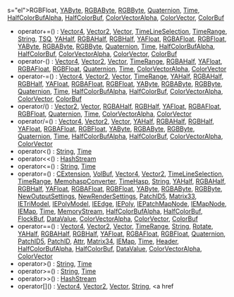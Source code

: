 s="el">RGBFloat</a>, <a href="classYAByte.md#8e2b703aa0228075e24719af726b0110" class="el">YAByte</a>, <a href="classRGBAByte.md#d5a378435a4af01339bd06b7740a3adf" class="el">RGBAByte</a>, <a href="classRGBByte.md#dbba580d862ac099515534520d008156" class="el">RGBByte</a>, <a href="classQuaternion.md#5ce386047f067eaca65e6329dd7b4b4b" class="el">Quaternion</a>, <a href="classTime.md#127cab4b7653b4b93193cc6feb4e1a71" class="el">Time</a>, <a href="classHalfColorBufAlpha.md#ed784aa64594045f60a07f1e1c9e47df" class="el">HalfColorBufAlpha</a>, <a href="classHalfColorBuf.md#a5d522aea21f4ae52c7f788c54cca875" class="el">HalfColorBuf</a>, <a href="classColorVectorAlpha.md#6e15b8caeb8f8c6683e833501357cda6" class="el">ColorVectorAlpha</a>, <a href="classColorVector.md#52c1dd9370a681b457e58f9538d691b8" class="el">ColorVector</a>, <a href="classColorBuf.md#2485eb54184a6269e7cf9c830c526585" class="el">ColorBuf</a>
- operator+=() : <a href="classVector4.md#4b8cfd287711606c63f006833607eb3d" class="el">Vector4</a>, <a href="classVector2.md#87ae367a4c740c1f6f8e56049741ca9f" class="el">Vector2</a>, <a href="classVector.md#84c469c83d9f7bc3e045505ef7d829da" class="el">Vector</a>, <a href="classTimeLineSelection.md#057edeae4d113624221647f5b27784f4" class="el">TimeLineSelection</a>, <a href="classTimeRange.md#c6466ed2573a4ff6a9dfe65b6d097c43" class="el">TimeRange</a>, <a href="classString.md#ad4ed94193b7c921c5c586a69dbec5e8" class="el">String</a>, <a href="classTSQ.md#f6f22c7806c8be3b2fd353331da22f1e" class="el">TSQ</a>, <a href="classYAHalf.md#4158d3f9bd6d61b8c2779961832cca97" class="el">YAHalf</a>, <a href="classRGBAHalf.md#844a4cd8d6fb34b19c48056c57765828" class="el">RGBAHalf</a>, <a href="classRGBHalf.md#6fc7897b9fa5a8e18ea3e5c33a878e1b" class="el">RGBHalf</a>, <a href="classYAFloat.md#6a770962fe37bb9e0fb0626849f03fff" class="el">YAFloat</a>, <a href="classRGBAFloat.md#817119f390f98df19cc9371204a7b3fb" class="el">RGBAFloat</a>, <a href="classRGBFloat.md#e4d6b487a47f205f9f61b86407ec90b8" class="el">RGBFloat</a>, <a href="classYAByte.md#cc6c3da4887567f83c2b429680267bbf" class="el">YAByte</a>, <a href="classRGBAByte.md#a9b6dfc4851dc54044269c6531076e38" class="el">RGBAByte</a>, <a href="classRGBByte.md#88660fe7abfb4093eb7048291441c254" class="el">RGBByte</a>, <a href="classQuaternion.md#e4a6b0b0d672e04ce17043eee3e7a6be" class="el">Quaternion</a>, <a href="classTime.md#adf3022f34d7cdf519a09db79e8a0da4" class="el">Time</a>, <a href="classHalfColorBufAlpha.md#5250adf84704d222ffb9b2c6c6262ab3" class="el">HalfColorBufAlpha</a>, <a href="classHalfColorBuf.md#a5db6cd4f27b639739dae56244f75877" class="el">HalfColorBuf</a>, <a href="classColorVectorAlpha.md#57e17d2106894cc7ddd6d70760007d96" class="el">ColorVectorAlpha</a>, <a href="classColorVector.md#7458db8e15b4aed09b9f75f8575ef3a0" class="el">ColorVector</a>, <a href="classColorBuf.md#674842783ab8e99b3a00fe0aedd72785" class="el">ColorBuf</a>
- operator-() : <a href="classVector4.md#30559688bf076e6af8cb7233f1fb98a9" class="el">Vector4</a>, <a href="classVector2.md#f4737879aa32ebbf7203bee21a4b6824" class="el">Vector2</a>, <a href="classVector.md#a64d9bfa47acb5b02cdfeef8360d38fe" class="el">Vector</a>, <a href="classTimeRange.md#055c36a74e0e5d4bc88856d6e50cc7a3" class="el">TimeRange</a>, <a href="classRGBAHalf.md#c6a2ad0c571c31254c860a49b178434a" class="el">RGBAHalf</a>, <a href="classYAFloat.md#ec26bd22253172135fa3f4faebec000b" class="el">YAFloat</a>, <a href="classRGBAFloat.md#d4cbd7ec860b4328140f991a383eab43" class="el">RGBAFloat</a>, <a href="classRGBFloat.md#12d5620f4a9c2001d20c2a589e8f313b" class="el">RGBFloat</a>, <a href="classQuaternion.md#8fc77e7297c4058d5f07effd1bd405e3" class="el">Quaternion</a>, <a href="classTime.md#02e4d75bd33fe10d390cc21af6c60699" class="el">Time</a>, <a href="classColorVectorAlpha.md#a589f9cdb375ecb911fbfbb6754a6fca" class="el">ColorVectorAlpha</a>, <a href="classColorVector.md#a5a534f996e187a7fea999d69c84ed64" class="el">ColorVector</a>
- operator-=() : <a href="classVector4.md#f3a49d631142310be9a7783e7c011b11" class="el">Vector4</a>, <a href="classVector2.md#7c05c7ce3313078453d4714252fbe28f" class="el">Vector2</a>, <a href="classVector.md#1e651681ab4d1e185273cb30e37e1e2c" class="el">Vector</a>, <a href="classTimeRange.md#3231ec285340b417a78c32b8e3bcc8bc" class="el">TimeRange</a>, <a href="classYAHalf.md#33b19dd0d633693b963a499ce1d990af" class="el">YAHalf</a>, <a href="classRGBAHalf.md#d140d03ceaf3628b8ed225c190ae5375" class="el">RGBAHalf</a>, <a href="classRGBHalf.md#1360fcb727c1725e5b1e825527eb8e3e" class="el">RGBHalf</a>, <a href="classYAFloat.md#f520b9389ab4d494f201dc8cf19913ca" class="el">YAFloat</a>, <a href="classRGBAFloat.md#e48ed59089b7258faf12df7117894af5" class="el">RGBAFloat</a>, <a href="classRGBFloat.md#1ff9227d05cbd8cbacb83d8c7fd7b22c" class="el">RGBFloat</a>, <a href="classYAByte.md#88def5af2692e855dfaa6f20cdbd2281" class="el">YAByte</a>, <a href="classRGBAByte.md#3ea74ae731ee20b6dda9bdda9b48d632" class="el">RGBAByte</a>, <a href="classRGBByte.md#52afaf5d57f39e995a75146fb4a93ace" class="el">RGBByte</a>, <a href="classQuaternion.md#628a6faa4ba425cf087bcc104c2d7c82" class="el">Quaternion</a>, <a href="classTime.md#5380bf75077a6d730608a0ab78311289" class="el">Time</a>, <a href="classHalfColorBufAlpha.md#6181d4e9aeaa68bb1a7a300b10bc132e" class="el">HalfColorBufAlpha</a>, <a href="classHalfColorBuf.md#80646960acd759511df7253b37b3ffca" class="el">HalfColorBuf</a>, <a href="classColorVectorAlpha.md#1fd80bc930df36b6d5571d1255670a61" class="el">ColorVectorAlpha</a>, <a href="classColorVector.md#346ed2f75b4ee3ef1c1ab44017459f47" class="el">ColorVector</a>, <a href="classColorBuf.md#e29bf1c7d903ec4f63643d2b8b924ec6" class="el">ColorBuf</a>
- operator/() : <a href="classVector2.md#e504e6f5ed5916653bbcaf448c1bdfbc" class="el">Vector2</a>, <a href="classVector.md#4c21bd8ecdeb54e0f48b47693b3ee76f" class="el">Vector</a>, <a href="classRGBAHalf.md#8065ae7d73190317054dd66edd2cccd3" class="el">RGBAHalf</a>, <a href="classRGBHalf.md#8065ae7d73190317054dd66edd2cccd3" class="el">RGBHalf</a>, <a href="classYAFloat.md#a4cce05b8beaa248dff266d55264167d" class="el">YAFloat</a>, <a href="classRGBAFloat.md#769ba9cfa7e76a0c08e157c62f0352da" class="el">RGBAFloat</a>, <a href="classRGBFloat.md#1606d76f55b00f269fd5aa44da6fd298" class="el">RGBFloat</a>, <a href="classQuaternion.md#867e7e4822f0ed3d5d675c2892832e36" class="el">Quaternion</a>, <a href="classTime.md#1eeb042359d7747cb421d66016682d6e" class="el">Time</a>, <a href="classColorVectorAlpha.md#11434a8e92a06b889987b5049da7b154" class="el">ColorVectorAlpha</a>, <a href="classColorVector.md#0b2d8b715de6a3cadcbc0ebe86ea60b6" class="el">ColorVector</a>
- operator/=() : <a href="classVector4.md#e3998ea11d9c9a3436831ead71516687" class="el">Vector4</a>, <a href="classVector2.md#5d18589784012c4b7218b2554382684b" class="el">Vector2</a>, <a href="classVector.md#01d21feb03dac6c94b1881b66b697016" class="el">Vector</a>, <a href="classYAHalf.md#cb95e4f907fb23bc743102e9e1be687f" class="el">YAHalf</a>, <a href="classRGBAHalf.md#cb95e4f907fb23bc743102e9e1be687f" class="el">RGBAHalf</a>, <a href="classRGBHalf.md#cb95e4f907fb23bc743102e9e1be687f" class="el">RGBHalf</a>, <a href="classYAFloat.md#01d21feb03dac6c94b1881b66b697016" class="el">YAFloat</a>, <a href="classRGBAFloat.md#01d21feb03dac6c94b1881b66b697016" class="el">RGBAFloat</a>, <a href="classRGBFloat.md#01d21feb03dac6c94b1881b66b697016" class="el">RGBFloat</a>, <a href="classYAByte.md#01d21feb03dac6c94b1881b66b697016" class="el">YAByte</a>, <a href="classRGBAByte.md#01d21feb03dac6c94b1881b66b697016" class="el">RGBAByte</a>, <a href="classRGBByte.md#01d21feb03dac6c94b1881b66b697016" class="el">RGBByte</a>, <a href="classQuaternion.md#e3998ea11d9c9a3436831ead71516687" class="el">Quaternion</a>, <a href="classTime.md#93c269f3dbbc04ad3f0d2478d823c875" class="el">Time</a>, <a href="classHalfColorBufAlpha.md#cb95e4f907fb23bc743102e9e1be687f" class="el">HalfColorBufAlpha</a>, <a href="classHalfColorBuf.md#cb95e4f907fb23bc743102e9e1be687f" class="el">HalfColorBuf</a>, <a href="classColorVectorAlpha.md#01d21feb03dac6c94b1881b66b697016" class="el">ColorVectorAlpha</a>, <a href="classColorVector.md#01d21feb03dac6c94b1881b66b697016" class="el">ColorVector</a>
- operator\<() : <a href="classString.md#1a845e39323d3c49f32ca5ffbfcb4358" class="el">String</a>, <a href="classTime.md#c8e7191feba2a0d4b7ff0bb4fee012de" class="el">Time</a>
- operator\<\<() : <a href="classHashStream.md#af3d2d68142aedfeaa9ec464643a87bb" class="el">HashStream</a>
- operator\<=() : <a href="classString.md#0c607922c7dc8b37285f060f1e603ce0" class="el">String</a>, <a href="classTime.md#53159adfcb58973de9db4e8e694e4d9a" class="el">Time</a>
- operator=() : <a href="classCExtension.md#321e944b55ec412ec9bf251caca4d46e" class="el">CExtension</a>, <a href="classVolBuf.md#9003df30d4757a561897bc83d22a53cc" class="el">VolBuf</a>, <a href="classVector4.md#d3521bfda591b056ccca9710da99874a" class="el">Vector4</a>, <a href="classVector2.md#9a2f26a0ac7c856784ef77ae0cafbf57" class="el">Vector2</a>, <a href="classTimeLineSelection.md#52a7838c51c8970267d61e2e857579cd" class="el">TimeLineSelection</a>, <a href="classTimeRange.md#65ee0e9c39bd5ca37a63476ad2878503" class="el">TimeRange</a>, <a href="classMemohaspConverter.md#df960baf4f136d5857a27760424766e1" class="el">MemohaspConverter</a>, <a href="classTimeHasp.md#8edd3dbd023aa6310e9d87d5c36178e4" class="el">TimeHasp</a>, <a href="classString.md#fa5a54f45650fe332cb291817aed5699" class="el">String</a>, <a href="classYAHalf.md#4bc22d2cbf8fbcabeba7aa2f744b4a08" class="el">YAHalf</a>, <a href="classRGBAHalf.md#bdf8346c98efa72d743c85113e4c8657" class="el">RGBAHalf</a>, <a href="classRGBHalf.md#2a5423cbcfcd2e6c70ffb552433f7ffe" class="el">RGBHalf</a>, <a href="classYAFloat.md#de5e5422559d012f57c8edd228d188c9" class="el">YAFloat</a>, <a href="classRGBAFloat.md#bdf8346c98efa72d743c85113e4c8657" class="el">RGBAFloat</a>, <a href="classRGBFloat.md#2775e2d71c5395988f3c80cd0f5998ac" class="el">RGBFloat</a>, <a href="classYAByte.md#74b758dfee885265bcd15c4480e94292" class="el">YAByte</a>, <a href="classRGBAByte.md#464e2151867a348726dcf41e7cd072a0" class="el">RGBAByte</a>, <a href="classRGBByte.md#5f1960d83b6ef0a825ee39c5ea882425" class="el">RGBByte</a>, <a href="classNewOutputSettings.md#baf55c7a19fe97f858267bbeab3e4a28" class="el">NewOutputSettings</a>, <a href="classNewRenderSettings.md#82e77156df426c08740ee52f0041b7b7" class="el">NewRenderSettings</a>, <a href="classPatchID5.md#672098e03b7154cd19a49fda38c8f690" class="el">PatchID5</a>, <a href="classMatrix33.md#88d6927c5c485766716c80dd53abfb04" class="el">Matrix33</a>, <a href="classIETriModel.md#1b37ef5bfa79111f0a11a18590a63272" class="el">IETriModel</a>, <a href="classIEPolyModel.md#c2a37a14999a70041c97a5689b202208" class="el">IEPolyModel</a>, <a href="classIEEdge.md#35110c1ee77e5ed978bbb5df483bb769" class="el">IEEdge</a>, <a href="classIEPoly.md#4918c5ca38f12bbdd431b627690e6630" class="el">IEPoly</a>, <a href="classIEPatchMapNode.md#3c3fdc31a9d4fe701311c6563b990f74" class="el">IEPatchMapNode</a>, <a href="classIEMapNode.md#fcea5ca5ad5ee9c8f63a336608f75e53" class="el">IEMapNode</a>, <a href="classIEMap.md#d50460f1a7bd65b4c4560f5c49c7a73a" class="el">IEMap</a>, <a href="classTime.md#9eee75409005c314bb2f929096931099" class="el">Time</a>, <a href="classMemoryStream.md#14b72dc04f121f323b39a64bee7e84b7" class="el">MemoryStream</a>, <a href="classHalfColorBufAlpha.md#a440782442f3c69bc3de0af2cf918272" class="el">HalfColorBufAlpha</a>, <a href="classHalfColorBuf.md#c61e61c42e48041e0625386501715551" class="el">HalfColorBuf</a>, <a href="classFlockBuf.md#a3697208f4541da5551916476326e64a" class="el">FlockBuf</a>, <a href="classDataValue.md#9ccf1309510e2d2410b66c873a9dec13" class="el">DataValue</a>, <a href="classColorVectorAlpha.md#65f3beff8a2eadcac1260cc05fa63564" class="el">ColorVectorAlpha</a>, <a href="classColorVector.md#e64db70408671f5496201ffd603e49ed" class="el">ColorVector</a>, <a href="classColorBuf.md#6f516da35f71dcc106f4a69756480a3c" class="el">ColorBuf</a>
- operator==() : <a href="classVector4.md#65546dee48bc1acdc96a70cde7986eac" class="el">Vector4</a>, <a href="classVector2.md#b53cb9c6fdfe4657c03654626578c909" class="el">Vector2</a>, <a href="classVector.md#bab597bf4caff621d3a1e021096e92ce" class="el">Vector</a>, <a href="classTimeRange.md#87b61bfa22c09f6948f00a8c69ecc8fa" class="el">TimeRange</a>, <a href="classString.md#9c23acb3dd31a9b18e3a910ed37490a0" class="el">String</a>, <a href="classRotate.md#59d54acd64b5bc2f88e3c48c743fc2c2" class="el">Rotate</a>, <a href="classYAHalf.md#346ffb34d25b5bdde380f0a3b0a7f360" class="el">YAHalf</a>, <a href="classRGBAHalf.md#5dfec1f51511c147199cb2e8735118dd" class="el">RGBAHalf</a>, <a href="classRGBHalf.md#ce5136531f4af6926355b894209dcb65" class="el">RGBHalf</a>, <a href="classYAFloat.md#16dc7677e465231ec1fea0e40be47faf" class="el">YAFloat</a>, <a href="classRGBAFloat.md#69a70ed11c4af09ff20b9f6ba50de68e" class="el">RGBAFloat</a>, <a href="classRGBFloat.md#f2cecd1b7e956c1a8d3b5f66867f1039" class="el">RGBFloat</a>, <a href="classQuaternion.md#62c99e23c7ba7b3a9caca0a98fda0261" class="el">Quaternion</a>, <a href="classPatchID5.md#ef517b326757b71623f5708cd039e6e2" class="el">PatchID5</a>, <a href="classPatchID.md#1d9dbb49b77de2b539acc607e2cf4cc6" class="el">PatchID</a>, <a href="classAttr.md#d991814dd57a48a564470dcc340d6ada" class="el">Attr</a>, <a href="classMatrix34.md#9867b8784fe304cb3a6d78adf089961b" class="el">Matrix34</a>, <a href="classIEMap.md#4e14ba0e2bc5184002114b671003af64" class="el">IEMap</a>, <a href="classTime.md#83cfc442ebd8ad9fe605b682e8a1f430" class="el">Time</a>, <a href="classHeader.md#c1a8934b07635d2b1a44825b566c2bac" class="el">Header</a>, <a href="classHalfColorBufAlpha.md#6a3418c18f257da95ea927ae8883f98f" class="el">HalfColorBufAlpha</a>, <a href="classHalfColorBuf.md#d56daf47a2436cda00e53f455067fd01" class="el">HalfColorBuf</a>, <a href="classDataValue.md#17bafad8a4b7c410baef55f7a63ddf1a" class="el">DataValue</a>, <a href="classColorVectorAlpha.md#efee527e016b3248749fd60c0d157fd3" class="el">ColorVectorAlpha</a>, <a href="classColorVector.md#557259d2feb98e4f34f3e08d92fc701c" class="el">ColorVector</a>
- operator\>() : <a href="classString.md#ca8559331a32083e77193c187f6b6db0" class="el">String</a>, <a href="classTime.md#7a5cacebefc5f2a6a422be229b4a2f59" class="el">Time</a>
- operator\>=() : <a href="classString.md#2027f3f1342314a6127aebd5f3aaddff" class="el">String</a>, <a href="classTime.md#23f94f833f6a9a9e9c8d646431e634b0" class="el">Time</a>
- operator\>\>() : <a href="classHashStream.md#abc1a49087738a030535096302843657" class="el">HashStream</a>
- operator\[\]() : <a href="classVector4.md#afa3b3be64f86f689de4bf05a470fc17" class="el">Vector4</a>, <a href="classVector2.md#afa3b3be64f86f689de4bf05a470fc17" class="el">Vector2</a>, <a href="classVector.md#afa3b3be64f86f689de4bf05a470fc17" class="el">Vector</a>, <a href="classString.md#91e0d6169398953942fe60c3946c79d7" class="el">String</a>, <a href